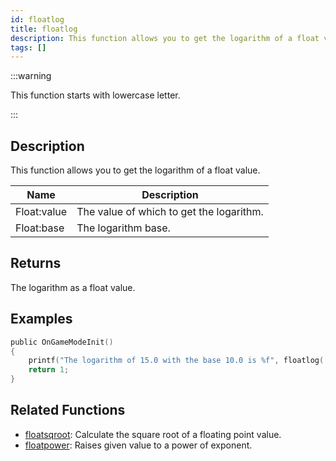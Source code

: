 ```yaml
---
id: floatlog
title: floatlog
description: This function allows you to get the logarithm of a float value.
tags: []
---
```


:::warning

This function starts with lowercase letter.

:::

## Description

This function allows you to get the logarithm of a float value.

| Name        | Description                              |
| ----------- | ---------------------------------------- |
| Float:value | The value of which to get the logarithm. |
| Float:base  | The logarithm base.                      |

## Returns

The logarithm as a float value.

## Examples

```c
public OnGameModeInit()
{
    printf("The logarithm of 15.0 with the base 10.0 is %f", floatlog( 15.0, 10.0 ));
    return 1;
}
```

## Related Functions

- [floatsqroot](../functions/floatsqroot): Calculate the square root of a floating point value.
- [floatpower](../functions/floatpower): Raises given value to a power of exponent.
